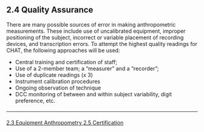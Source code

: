 ## 2.4 Quality Assurance
There are many possible sources of error in making anthropometric measurements. These
include use of uncalibrated equipment, improper positioning of the subject, incorrect or variable
placement of recording devices, and transcription errors. To attempt the highest quality readings
for CHAT, the following approaches will be used:

* Central training and certification of staff;
* Use of a 2-member team; a “measurer” and a “recorder”;
* Use of duplicate readings (x 3)
* Instrument calibration procedures
* Ongoing observation of technique
* DCC monitoring of between and within subject variability, digit preference, etc.


<hr class="soften" style="margin-top: 20px;margin-bottom: 20px;"/>

<div class="center">
<div class="btn-group">
  <a href=":pages_path:/manuals/anthro/2-03-anthro-equipment.md" class="btn btn-default">
    <span class="glyphicon glyphicon-chevron-left"></span>
    2.3 Equipment
  </a>

  <a href=":pages_path:/manuals/anthro" class="btn btn-default">
    <span class="glyphicon glyphicon-chevron-up"></span>
    Anthropometry
  </a>

  <a href=":pages_path:/manuals/anthro/2-05-certification.md" class="btn btn-success">
    2.5 Certification
    <span class="glyphicon glyphicon-chevron-right"></span>
  </a>
</div>
</div>